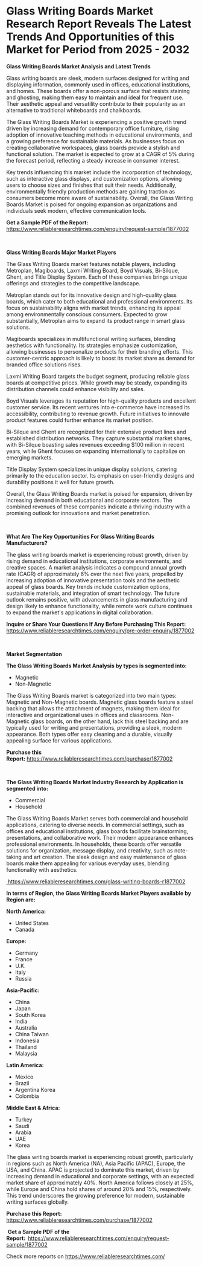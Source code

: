 <p><h1>Glass Writing Boards Market Research Report Reveals The Latest Trends And Opportunities of this Market for Period from 2025 - 2032</h1></p><p><strong>Glass Writing Boards Market Analysis and Latest Trends</strong></p>
<p><p>Glass writing boards are sleek, modern surfaces designed for writing and displaying information, commonly used in offices, educational institutions, and homes. These boards offer a non-porous surface that resists staining and ghosting, making them easy to maintain and ideal for frequent use. Their aesthetic appeal and versatility contribute to their popularity as an alternative to traditional whiteboards and chalkboards.</p><p>The Glass Writing Boards Market is experiencing a positive growth trend driven by increasing demand for contemporary office furniture, rising adoption of innovative teaching methods in educational environments, and a growing preference for sustainable materials. As businesses focus on creating collaborative workspaces, glass boards provide a stylish and functional solution. The market is expected to grow at a CAGR of 5% during the forecast period, reflecting a steady increase in consumer interest.</p><p>Key trends influencing this market include the incorporation of technology, such as interactive glass displays, and customization options, allowing users to choose sizes and finishes that suit their needs. Additionally, environmentally friendly production methods are gaining traction as consumers become more aware of sustainability. Overall, the Glass Writing Boards Market is poised for ongoing expansion as organizations and individuals seek modern, effective communication tools.</p></p>
<p><strong>Get a Sample PDF of the Report:&nbsp;</strong> <a href="https://www.reliableresearchtimes.com/enquiry/request-sample/1877002?utm_campaign=2244&utm_medium=2&utm_source=Github&utm_content=ia&utm_term=28022025&utm_id=glass-writing-boards">https://www.reliableresearchtimes.com/enquiry/request-sample/1877002</a></p>
<p>&nbsp;</p>
<p><strong>Glass Writing Boards Major Market Players</strong></p>
<p><p>The Glass Writing Boards market features notable players, including Metroplan, Magiboards, Laxmi Writing Board, Boyd Visuals, Bi-Silque, Ghent, and Title Display System. Each of these companies brings unique offerings and strategies to the competitive landscape.</p><p>Metroplan stands out for its innovative design and high-quality glass boards, which cater to both educational and professional environments. Its focus on sustainability aligns with market trends, enhancing its appeal among environmentally conscious consumers. Expected to grow substantially, Metroplan aims to expand its product range in smart glass solutions.</p><p>Magiboards specializes in multifunctional writing surfaces, blending aesthetics with functionality. Its strategies emphasize customization, allowing businesses to personalize products for their branding efforts. This customer-centric approach is likely to boost its market share as demand for branded office solutions rises.</p><p>Laxmi Writing Board targets the budget segment, producing reliable glass boards at competitive prices. While growth may be steady, expanding its distribution channels could enhance visibility and sales.</p><p>Boyd Visuals leverages its reputation for high-quality products and excellent customer service. Its recent ventures into e-commerce have increased its accessibility, contributing to revenue growth. Future initiatives to innovate product features could further enhance its market position.</p><p>Bi-Silque and Ghent are recognized for their extensive product lines and established distribution networks. They capture substantial market shares, with Bi-Silque boasting sales revenues exceeding $100 million in recent years, while Ghent focuses on expanding internationally to capitalize on emerging markets.</p><p>Title Display System specializes in unique display solutions, catering primarily to the education sector. Its emphasis on user-friendly designs and durability positions it well for future growth.</p><p>Overall, the Glass Writing Boards market is poised for expansion, driven by increasing demand in both educational and corporate sectors. The combined revenues of these companies indicate a thriving industry with a promising outlook for innovations and market penetration.</p></p>
<p>&nbsp;</p>
<p><strong>What Are The Key Opportunities For Glass Writing Boards Manufacturers?</strong></p>
<p><p>The glass writing boards market is experiencing robust growth, driven by rising demand in educational institutions, corporate environments, and creative spaces. A market analysis indicates a compound annual growth rate (CAGR) of approximately 6% over the next five years, propelled by increasing adoption of innovative presentation tools and the aesthetic appeal of glass boards. Key trends include customization options, sustainable materials, and integration of smart technology. The future outlook remains positive, with advancements in glass manufacturing and design likely to enhance functionality, while remote work culture continues to expand the market's applications in digital collaboration.</p></p>
<p><strong>Inquire or Share Your Questions If Any Before Purchasing This Report:</strong> <a href="https://www.reliableresearchtimes.com/enquiry/pre-order-enquiry/1877002?utm_campaign=2244&utm_medium=2&utm_source=Github&utm_content=ia&utm_term=28022025&utm_id=glass-writing-boards">https://www.reliableresearchtimes.com/enquiry/pre-order-enquiry/1877002</a></p>
<p>&nbsp;</p>
<p><strong>Market Segmentation</strong></p>
<p><strong>The Glass Writing Boards Market Analysis by types is segmented into:</strong></p>
<p><ul><li>Magnetic</li><li>Non-Magnetic</li></ul></p>
<p><p>The Glass Writing Boards market is categorized into two main types: Magnetic and Non-Magnetic boards. Magnetic glass boards feature a steel backing that allows the attachment of magnets, making them ideal for interactive and organizational uses in offices and classrooms. Non-Magnetic glass boards, on the other hand, lack this steel backing and are typically used for writing and presentations, providing a sleek, modern appearance. Both types offer easy cleaning and a durable, visually appealing surface for various applications.</p></p>
<p><strong>Purchase this Report:&nbsp;</strong><a href="https://www.reliableresearchtimes.com/purchase/1877002?utm_campaign=2244&utm_medium=2&utm_source=Github&utm_content=ia&utm_term=28022025&utm_id=glass-writing-boards">https://www.reliableresearchtimes.com/purchase/1877002</a></p>
<p>&nbsp;</p>
<p><strong>The Glass Writing Boards Market Industry Research by Application is segmented into:</strong></p>
<p><ul><li>Commercial</li><li>Household</li></ul></p>
<p><p>The Glass Writing Boards Market serves both commercial and household applications, catering to diverse needs. In commercial settings, such as offices and educational institutions, glass boards facilitate brainstorming, presentations, and collaborative work. Their modern appearance enhances professional environments. In households, these boards offer versatile solutions for organization, message display, and creativity, such as note-taking and art creation. The sleek design and easy maintenance of glass boards make them appealing for various everyday uses, blending functionality with aesthetics.</p></p>
<p><a href="https://www.reliableresearchtimes.com/glass-writing-boards-r1877002?utm_campaign=2244&utm_medium=2&utm_source=Github&utm_content=ia&utm_term=28022025&utm_id=glass-writing-boards">&nbsp;https://www.reliableresearchtimes.com/glass-writing-boards-r1877002</a></p>
<p><strong>In terms of Region, the Glass Writing Boards Market Players available by Region are:</strong></p>
<p>
    <p> <strong> North America: </strong>
        <ul>
            <li>United States</li>
            <li>Canada</li>
        </ul>
        </p> 
    <p> <strong> Europe: </strong>
        <ul>
            <li>Germany</li>
            <li>France</li>
            <li>U.K.</li>
            <li>Italy</li>
            <li>Russia</li>
        </ul>
        </p> 
    <p> <strong> Asia-Pacific: </strong>
        <ul>
            <li>China</li>
            <li>Japan</li>
            <li>South Korea</li>
            <li>India</li>
            <li>Australia</li>
            <li>China Taiwan</li>
            <li>Indonesia</li>
            <li>Thailand</li>
            <li>Malaysia</li>
        </ul>
        </p> 
    <p> <strong> Latin America: </strong>
        <ul>
            <li>Mexico</li>
            <li>Brazil</li>
            <li>Argentina Korea</li>
            <li>Colombia</li>
        </ul>
        </p> 
    <p> <strong> Middle East & Africa: </strong>
        <ul>
            <li>Turkey</li>
            <li>Saudi</li>
            <li>Arabia</li>
            <li>UAE</li>
            <li>Korea</li>
        </ul>
    </p>
    </p>
<p><p>The glass writing boards market is experiencing robust growth, particularly in regions such as North America (NA), Asia Pacific (APAC), Europe, the USA, and China. APAC is projected to dominate this market, driven by increasing demand in educational and corporate settings, with an expected market share of approximately 40%. North America follows closely at 25%, while Europe and China hold shares of around 20% and 15%, respectively. This trend underscores the growing preference for modern, sustainable writing surfaces globally.</p></p>
<p><strong>Purchase this Report: </strong><a href="https://www.reliableresearchtimes.com/purchase/1877002?utm_campaign=2244&utm_medium=2&utm_source=Github&utm_content=ia&utm_term=28022025&utm_id=glass-writing-boards">https://www.reliableresearchtimes.com/purchase/1877002</a></p>
<p>&nbsp;<strong>Get a Sample PDF of the Report:&nbsp;&nbsp;</strong><a href="https://www.reliableresearchtimes.com/enquiry/request-sample/1877002?utm_campaign=2244&utm_medium=2&utm_source=Github&utm_content=ia&utm_term=28022025&utm_id=glass-writing-boards">https://www.reliableresearchtimes.com/enquiry/request-sample/1877002</a></p>
<p><strong></strong></p>
<p>Check more reports on <a href="https://www.reliableresearchtimes.com/?utm_campaign=2244&utm_medium=2&utm_source=Github&utm_content=ia&utm_term=28022025&utm_id=glass-writing-boards">https://www.reliableresearchtimes.com/</a></p>